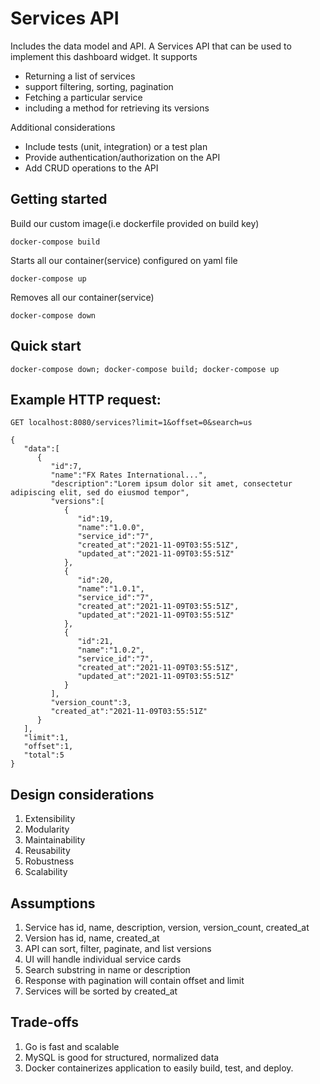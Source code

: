 # Services API
Includes the data model and API. 
A Services API that can be used to implement this dashboard widget. It supports
- Returning a list of services
- support filtering, sorting, pagination
- Fetching a particular service
- including a method for retrieving its versions

Additional considerations
- Include tests (unit, integration) or a test plan
- Provide authentication/authorization on the API
- Add CRUD operations to the API

## Getting started 
Build our custom image(i.e dockerfile provided on build key)

    docker-compose build 

Starts all our container(service) configured on yaml file

    docker-compose up

Removes all our container(service)

    docker-compose down

## Quick start

    docker-compose down; docker-compose build; docker-compose up

## Example HTTP request:

    GET localhost:8080/services?limit=1&offset=0&search=us
    
    {
       "data":[
          {
             "id":7,
             "name":"FX Rates International...",
             "description":"Lorem ipsum dolor sit amet, consectetur adipiscing elit, sed do eiusmod tempor",
             "versions":[
                {
                   "id":19,
                   "name":"1.0.0",
                   "service_id":"7",
                   "created_at":"2021-11-09T03:55:51Z",
                   "updated_at":"2021-11-09T03:55:51Z"
                },
                {
                   "id":20,
                   "name":"1.0.1",
                   "service_id":"7",
                   "created_at":"2021-11-09T03:55:51Z",
                   "updated_at":"2021-11-09T03:55:51Z"
                },
                {
                   "id":21,
                   "name":"1.0.2",
                   "service_id":"7",
                   "created_at":"2021-11-09T03:55:51Z",
                   "updated_at":"2021-11-09T03:55:51Z"
                }
             ],
             "version_count":3,
             "created_at":"2021-11-09T03:55:51Z"
          }
       ],
       "limit":1,
       "offset":1,
       "total":5
    }

## Design considerations
1. Extensibility
2. Modularity
3. Maintainability
4. Reusability
5. Robustness
6. Scalability

## Assumptions
1. Service has id, name, description, version, version_count, created_at
2. Version has id, name, created_at
3. API can sort, filter, paginate, and list versions
4. UI will handle individual service cards
5. Search substring in name or description 
6. Response with pagination will contain offset and limit
7. Services will be sorted by created_at

## Trade-offs
1. Go is fast and scalable
2. MySQL is good for structured, normalized data
3. Docker containerizes application to easily build, test, and deploy. 